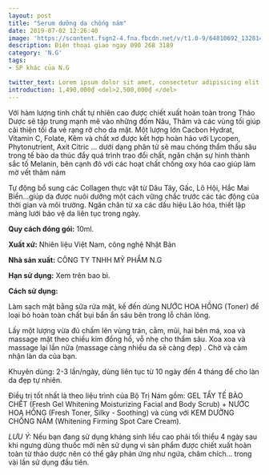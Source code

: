 ```yaml
---
layout: post
title: "Serum dưỡng da chống nám"
date: 2019-07-02 12:26:40
image: 'https://scontent.fsgn2-4.fna.fbcdn.net/v/t1.0-9/64810692_1328144337339668_4476745520445915136_n.jpg?_nc_cat=111&_nc_oc=AQndiiKPtqyqyCuxcqdXg8m5Nk2Sq7zs51DPS-ZS6dACDlXltQ26unhSNCTw3H6UCig&_nc_ht=scontent.fsgn2-4.fna&oh=4d1ba8fc127530c1fdf34ce27935b676&oe=5D7E2B7D'
description: Điện thoại giao ngay 090 268 3189
category: 'N.G'
tags:
- SP khác của N.G

twitter_text: Lorem ipsum dolor sit amet, consectetur adipisicing elit.
introduction: 1,490,000₫ <del>2,500,000₫ </del>
---
```


Với hàm lượng tinh chất tự nhiên cao được chiết xuất hoàn toàn trong Thảo Dược sẽ tập trung mạnh mẽ vào những đốm Nâu, Thâm và các vùng tối giúp cải thiện tối đa vẻ rạng rỡ cho da mặt. Một lượng lớn Cacbon Hydrat, Vitamin C, Folate, Kẽm và chất xơ được kết hợp hoàn hảo với Lycopen, Phytonutrient,  Axit Citric ... dưới dạng phân tử sẽ mau chóng thẩm thấu sâu trong tế bào da thúc đẩy quá trình trao đổi chất, ngăn chặn sự hình thành sắc tố Melanin, bên cạnh đó với các hoạt chất chống oxy hóa cao giúp làm mờ vết thâm nám

Tự động bổ sung các Collagen thực vật từ Dâu Tây, Gấc, Lô Hội, Hắc Mai Biển...giúp da được nuôi dưỡng một cách vững chắc trước các tác động của thời gian và môi trường. Ngăn chăn từ xa các dấu hiệu Lão hóa, thiết lập màng lưới bảo vệ da liên tục trong ngày.

**Quy cách đóng gói:** 10ml.

**Xuất xứ:** Nhiên liệu Việt Nam, công nghệ Nhật Bản

**Nhà sản xuất:** CÔNG TY TNHH MỸ PHẨM N.G 

**Hạn sử dụng:** Xem trên bao bì.

**Cách sử dụng:**

Làm sạch mặt bằng sữa rửa mặt, kế đến dùng NƯỚC HOA HỒNG (Toner)  để loại bỏ hoàn toàn chất bụi bẩn ẩn sâu bên trong lỗ chân lông.

Lấy một lượng vừa đủ chấm lên vùng trán, cằm, mũi, hai bên má, xoa và massage mặt theo chiều kim đồng hồ, vỗ nhẹ cho thấm sâu. Xoa xoa và massage lại lần nữa (massage càng nhiều da sẽ càng đẹp) . Chờ và cảm nhận làn da của bạn.

Khuyên dùng: 2-3 lần/ngày, dùng liên tục từ 10 ngày đến 4 tháng để cho làn da đẹp tự nhiên.

Điều trị tốt nhất là theo liệu trình của Bộ Trị Nám gồm: GEL TẨY TẾ BÀO CHẾT (Fresh Gel Whitening Moisturizing Facial and Body Scrub) + NƯỚC HOA HỒNG (Fresh Toner, Silky - Soothing) và cùng với KEM DƯỠNG CHỐNG NÁM (Whitening Firming Spot Care Cream). 

*LƯU Ý:* Nếu bạn đang sử dụng kháng sinh liều cao phải tối thiểu 4 ngày sau khi ngưng dùng thuốc mới nên sử dụng vì sản phẩm được chiết xuất hoàn toàn từ thảo dược nên có thể gây phản ứng như ngứa, châm chích... trong vài lần sử dụng đầu tiên.